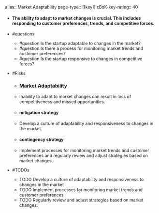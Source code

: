 alias:: Market Adaptability
page-type:: [[key]]
xBoK-key-rating:: 40
- #### The ability to adapt to market changes is crucial. This includes responding to customer preferences, trends, and competitive forces.
- #questions
  - #question Is the startup adaptable to changes in the market?
  - #question Is there a process for monitoring market trends and customer preferences?
  - #question Is the startup responsive to changes in competitive forces?
- #Risks

  - ### Market Adaptability
  - Inability to adapt to market changes can result in loss of competitiveness and missed opportunities.
  - #### mitigation strategy
  - Develop a culture of adaptability and responsiveness to changes in the market.
  - #### contingency strategy
  - Implement processes for monitoring market trends and customer preferences and regularly review and adjust strategies based on market changes.
- #TODOs
  - TODO Develop a culture of adaptability and responsiveness to changes in the market
  - TODO  Implement processes for monitoring market trends and customer preferences
  - TODO  Regularly review and adjust strategies based on market changes.


